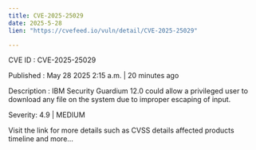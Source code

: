 ```yaml
---
title: CVE-2025-25029
date: 2025-5-28
lien: "https://cvefeed.io/vuln/detail/CVE-2025-25029"

---
```


CVE ID : CVE-2025-25029

Published :  May 28
2025
2:15 a.m. | 20 minutes ago

Description : IBM Security Guardium 12.0 could allow a privileged user to download any file on the system due to improper escaping of input.

Severity: 4.9 | MEDIUM

Visit the link for more details
such as CVSS details
affected products
timeline
and more...
